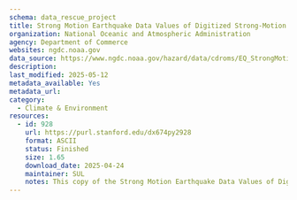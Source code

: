 ```yaml
---
schema: data_rescue_project 
title: Strong Motion Earthquake Data Values of Digitized Strong-Motion Accelerograms
organization: National Oceanic and Atmospheric Administration
agency: Department of Commerce
websites: ngdc.noaa.gov
data_source: https://www.ngdc.noaa.gov/hazard/data/cdroms/EQ_StrongMotion_v1/
description: 
last_modified: 2025-05-12
metadata_available: Yes
metadata_url: 
category:
  - Climate & Environment 
resources:
  - id: 928
    url: https://purl.stanford.edu/dx674py2928
    format: ASCII
    status: Finished
    size: 1.65
    download_date: 2025-04-24
    maintainer: SUL
    notes: This copy of the Strong Motion Earthquake Data Values of Digitized Strong-Motion Accelerograms was created on April 24, 2025 before its decommission on May 5, 2025. It contains all the files in the same hierarchy as originally accessible at https://www.ngdc.noaa.gov/hazard/data/cdroms. Each of the three volumes was downloaded with wget and are available in the directories volume1, volume2, volume3. This deposit also includes the NCEI-strong-motion.xlsx and Event Listing.txt that appeared on the original dataset landing page at https://www.ncei.noaa.gov/products/natural-hazards/tsunamis-earthquakes-volcanoes/earthquakes/strong-motion-database-1933-1994 and https://www.ncei.noaa.gov/products/natural-hazards/tsunamis-earthquakes-volcanoes/earthquakes/cd-collection. The original dataset landing pages are also provides as HTMLs. Please see those for more context and metadata. The keywords below are taken from the NCEI dataset overview at https://www.ncei.noaa.gov/access/metadata/landing-page/bin/iso?id=gov.noaa.ngdc.mgg.hazards%3AG01145, which also has more metadata.Original dataset descriptionsEarthquake Strong Motion Data (1933–1994)The Earthquake Strong Motion Data catalog is the inventory of Accelerograph Record descriptions for the NCEI Earthquake Strong Motion Database. The data, which date from 1933 to 1994, are representative of a broad range of structural and geologic recording environments. Various industrial, academic, and governmental sources located around the world contributed records to the archive.Earthquake CD CollectionsNCEI provides online access to the Earthquake Strong Motion and Seismicity Catalog databases. These collections were previously available as CD-ROMs.Earthquake Strong Motion (CD Rom Archives)The Strong Motion Database collection contains over 15,000 digitized and processed accelerograph records. It was previously available as a physical collection of three CD-ROMs.The data represent a broad range of structural and geologic recording environments. Three types of processed records are included on the CDsUncorrected (raw)Corrected (filtered)Response spectra (includes Fourier spectra)
---
```

